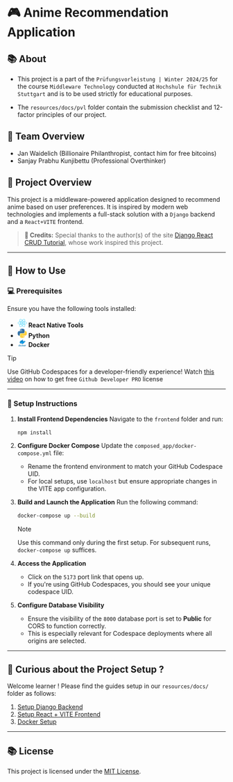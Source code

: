 # 🎮 Anime Recommendation Application

## 📚 About

* This project is a part of the `Prüfungsvorleistung | Winter 2024/25` for the course `Middleware Technology` conducted at `Hochshule für Technik Stuttgart` and is to be used strictly for educational purposes.

* The `resources/docs/pvl` folder contain the submission checklist and 12-factor principles of our project.

## 🚶 Team Overview

* Jan Waidelich (Billionaire Philanthropist, contact him for free bitcoins)
* Sanjay Prabhu Kunjibettu (Professional Overthinker)

## 💼 Project Overview

This project is a middleware-powered application designed to recommend anime based on user preferences. It is inspired by modern web technologies and implements a full-stack solution with a `Django` backend and a `React+VITE` frontend.

> **🌟 Credits:** Special thanks to the author(s) of the site [Django React CRUD Tutorial](https://medium.com/django-unleashed/django-react-crud-a-simple-grocery-list-tutorial-7ae816d5832d), whose work inspired this project.

---

## 🔄 How to Use

### 💻 Prerequisites
Ensure you have the following tools installed:
- <img src="./resources/images/react-icon.png" width=21> **React Native Tools**
- <img src="./resources/images/python-icon.png" width=21> **Python**
- <img src="./resources/images/docker-icon.png" width=21> **Docker**

> [!TIP]
> Use GitHub Codespaces for a developer-friendly experience!
> Watch [this video](https://www.youtube.com/watch?v=uHgt8giw1LY) on how to get free `Github Developer PRO` license

---

### 🔢 Setup Instructions
1. **Install Frontend Dependencies**
   Navigate to the `frontend` folder and run:
   ```bash
   npm install
   ```

2. **Configure Docker Compose**
   Update the `composed_app/docker-compose.yml` file:
   - Rename the frontend environment to match your GitHub Codespace UID.
   - For local setups, use `localhost` but ensure appropriate changes in the VITE app configuration.

3. **Build and Launch the Application**
   Run the following command:
   ```bash
   docker-compose up --build
   ```
   > [!NOTE] 
   > Use this command only during the first setup. For subsequent runs, `docker-compose up` suffices.

4. **Access the Application**
   - Click on the `5173` port link that opens up.
   - If you're using GitHub Codespaces, you should see your unique codespace UID.

5. **Configure Database Visibility**
   - Ensure the visibility of the `8000` database port is set to **Public** for CORS to function correctly. 
   - This is especially relevant for Codespace deployments where all origins are selected.

---

## 🦾 Curious about the Project Setup ?

Welcome learner ! Please find the guides setup in our `resources/docs/` folder as follows:

1. [Setup Django Backend](./resources/docs/01_backend/README.md)
2. [Setup React + VITE Frontend](./resources/docs/02_frontend/README.md)
3. [Docker Setup](./resources/docs/03_docker/README.md)

---

## 📚 License
This project is licensed under the [MIT License](LICENSE).